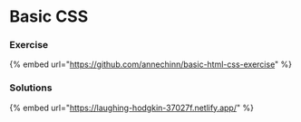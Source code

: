 # Basic CSS

### Exercise

{% embed url="https://github.com/annechinn/basic-html-css-exercise" %}

### Solutions

{% embed url="https://laughing-hodgkin-37027f.netlify.app/" %}

